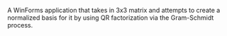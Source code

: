 A WinForms application that takes in 3x3 matrix and attempts to create a normalized basis for it by using QR factorization via the Gram-Schmidt process.
